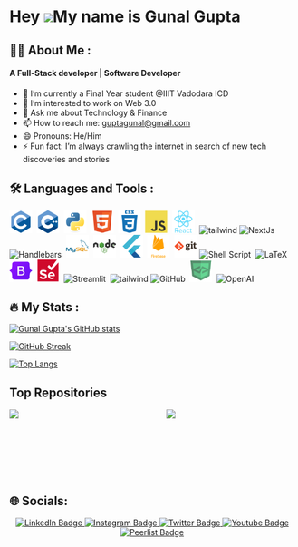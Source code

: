 Hey ![](https://user-images.githubusercontent.com/18350557/176309783-0785949b-9127-417c-8b55-ab5a4333674e.gif)My name is Gunal Gupta
======================================================================================================================================
## :man_technologist: About Me :
<img align="right" width="175" alt="" src="https://media.giphy.com/media/M9gbBd9nbDrOTu1Mqx/giphy.gif" />

<h4>A Full-Stack developer | Software Developer</h4>

- 🔭 I’m currently a Final Year student @IIIT Vadodara ICD
- 🌱 I’m interested to work on Web 3.0
- 💬 Ask me about Technology & Finance
- 📫 How to reach me: guptagunal@gmail.com
- 😄 Pronouns: He/Him
- ⚡ Fun fact: I’m always crawling the internet in search of new tech discoveries and stories


## :hammer_and_wrench: Languages and Tools :
<div>
  <img src="https://github.com/devicons/devicon/blob/master/icons/c/c-original.svg" title="C" alt="C" width="40" height="40"/> 
  <img src="https://github.com/devicons/devicon/blob/master/icons/cplusplus/cplusplus-original.svg" title="C++" alt="C++" width="40" height="40"/> 
  <img src="https://github.com/devicons/devicon/blob/master/icons/python/python-original.svg" title="Python" alt="Python" width="40" height="40"/> 
  <img src="https://github.com/devicons/devicon/blob/master/icons/html5/html5-original.svg" title="HTML5" alt="HTML" width="40" height="40"/>&nbsp;
  <img src="https://github.com/devicons/devicon/blob/master/icons/css3/css3-plain-wordmark.svg"  title="CSS3" alt="CSS" width="40" height="40"/>&nbsp;
  <img src="https://github.com/devicons/devicon/blob/master/icons/javascript/javascript-original.svg" title="JavaScript" alt="JavaScript" width="40" height="40"/>&nbsp;
  <img src="https://github.com/devicons/devicon/blob/master/icons/react/react-original-wordmark.svg" title="React" alt="React" width="40" height="40"/>&nbsp;
  <img src="https://www.vectorlogo.zone/logos/tailwindcss/tailwindcss-icon.svg" alt="tailwind" width="40" height="40"/>
  <img src="https://media.dev.to/cdn-cgi/image/width=1000,height=520,fit=cover,gravity=auto,format=auto/https%3A%2F%2Fdev-to-uploads.s3.amazonaws.com%2Fuploads%2Farticles%2Fh8vshokrazrgrnurqed8.jpg" title="NextJs" alt="NextJs" width="80" height="40"/> 
  <img src="https://i0.wp.com/blog.fossasia.org/wp-content/uploads/2017/07/handlebars-js.png?fit=500%2C500&ssl=1" title="Handlebars" alt="Handlebars" width="60" height="40"/>&nbsp;
  <img src="https://github.com/devicons/devicon/blob/master/icons/mysql/mysql-original-wordmark.svg" title="MySQL"  alt="MySQL" width="40" height="40"/>&nbsp;
  <img src="https://github.com/devicons/devicon/blob/master/icons/nodejs/nodejs-original-wordmark.svg" title="NodeJS" alt="NodeJS" width="40" height="40"/>&nbsp;
  <img src="https://github.com/devicons/devicon/blob/master/icons/flutter/flutter-original.svg" title="Flutter" alt="Flutter" width="40" height="40"/>&nbsp;
  <img src="https://github.com/devicons/devicon/blob/master/icons/firebase/firebase-plain-wordmark.svg" title="Firebase" alt="Firebase" width="40" height="40"/>&nbsp;
  <img src="https://github.com/devicons/devicon/blob/master/icons/git/git-original-wordmark.svg" title="Git" **alt="Git" width="40" height="40"/>
  <img src="https://bashlogo.com/img/logo/jpg/full_colored_light.jpg" title="Shell Script" alt="Shell Script" width="80" height="40"/> 
  <img src="https://github.com/GunalGupta/GunalGupta/assets/97979413/6bde1990-e085-4a5b-8596-615d579f1449" title="LaTeX" alt="LaTeX" width="100" height="40"/> 
  <img src="https://github.com/devicons/devicon/blob/master/icons/bootstrap/bootstrap-original.svg" title="Bootstrap" alt="Bootstrap" width="40" height="40"/> 
  <img src="https://github.com/devicons/devicon/blob/master/icons/selenium/selenium-original.svg" title="Selenium" alt="Selenium" width="40" height="40"/> 
  <img src="https://streamlit.io/images/brand/streamlit-logo-primary-colormark-lighttext.png" title="Streamlit" alt="Streamlit" width="60" height="40"/> 
  <img src="https://seeklogo.com/images/G/google-cloud-logo-ADE788217F-seeklogo.com.png" alt="tailwind" width="50" height="40"/> 
  <img src="https://upload.wikimedia.org/wikipedia/commons/a/ae/Github-desktop-logo-symbol.svg" title="GitHub" alt="GitHub" width="40" height="40"/>&nbsp;
  <img src="https://github.com/devicons/devicon/blob/master/icons/devicon/devicon-original.svg" title="Devicon" alt="Devicon" width="40" height="40"/>&nbsp;
  <img src="https://github.com/GunalGupta/GunalGupta/assets/97979413/1d8c6f57-16d7-4131-a5ac-f653d6ffa877" title="OpenAI" alt="OpenAI" width="100" height="40"/>&nbsp;
</div>

## :fire: My Stats :
<a href="http://www.github.com/GunalGupta"><img src="https://github-readme-stats.vercel.app/api?username=GunalGupta&show_icons=true&hide=&count_private=true&title_color=22c55e&text_color=ffffff&icon_color=0891b2&bg_color=000000&hide_border=false&show_icons=true" alt="Gunal Gupta's GitHub stats" /></a>

[![GitHub Streak](https://github-readme-streak-stats.herokuapp.com?user=GunalGupta&theme=vision-friendly-dark)](https://git.io/streak-stats)

[![Top Langs](https://github-readme-stats.vercel.app/api/top-langs/?username=GunalGupta&layout=donut-vertical&theme=vision-friendly-dark)](https://github.com/GunalGupta/github-readme-stats)

## Top Repositories

<div width="100%" align="center"><a href="https://github.com/GunalGupta/Bank" align="left"><img align="left" width="45%" src="https://github-readme-stats.vercel.app/api/pin/?username=GunalGupta&repo=Bank&title_color=22c55e&text_color=ffffff&icon_color=0891b2&bg_color=000000&hide_border=false&locale=en" /></a><a href="https://github.com/GunalGupta/Academic-Plagiarism-Checker---For-Handwritten-Submissions" align="right"><img align="right" width="45%" src="https://github-readme-stats.vercel.app/api/pin/?username=GunalGupta&repo=Academic-Plagiarism-Checker---For-Handwritten-Submissions&title_color=22c55e&text_color=ffffff&icon_color=0891b2&bg_color=000000&hide_border=false&locale=en" /></a>
</div><br /><br /><br /><br /><br /><br /><br />

## 🌐 Socials:
<div id="header" align="center">
  <div id="badges">
    <a href="https://www.linkedin.com/in/gunal-gupta/">
      <img src="https://img.shields.io/badge/LinkedIn-blue?style=for-the-badge&logo=linkedin&logoColor=white" alt="LinkedIn Badge"/>
    </a>
    <a href="https://instagram.com/gunalgupta05/">
      <img src="https://img.shields.io/badge/Instagram-E4405F?style=for-the-badge&logo=instagram&logoColor=white" alt="Instagram Badge"/>
    </a>
    <a href="https://twitter.com/gunalgupta">
      <img src="https://img.shields.io/badge/Twitter-blue?style=for-the-badge&logo=twitter&logoColor=white" alt="Twitter Badge"/>
    </a>
    <a href="https://www.youtube.com/@gunalgupta">
      <img src="https://img.shields.io/badge/YouTube-red?style=for-the-badge&logo=youtube&logoColor=white" alt="Youtube Badge"/>
    </a>
    <a href="https://peerlist.io/gunalgupta"/>
      <img src="https://github-readme-badge.peerlist.io/api/gunalgupta?style=for-the-badge" alt="Peerlist Badge" />
    </a>
  </div>
  <div id="profile-count">
    <img src="https://komarev.com/ghpvc/?username=GunalGupta&style=flat-square&color=blue" alt=""/>
  </div>
</div>

